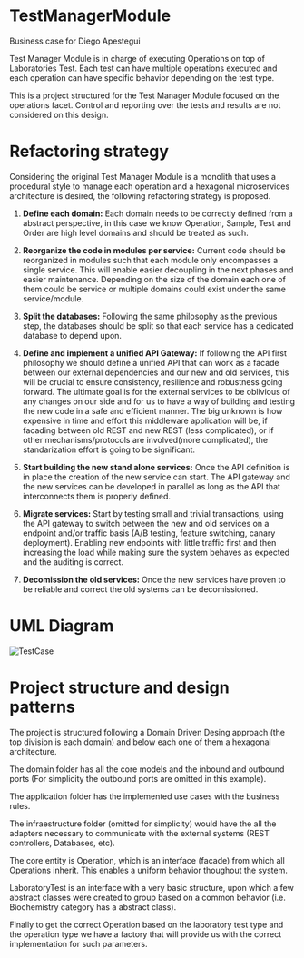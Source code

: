 # TestManagerModule

Business case for Diego Apestegui 

Test Manager Module is in charge of executing Operations on top of Laboratories Test. Each test can have multiple operations executed and each operation can have specific behavior depending on the test type.

This is a project structured for the Test Manager Module focused on the operations facet. Control  and reporting over the tests and results are not considered on this design. 


# Refactoring strategy

Considering the original Test Manager Module is a monolith that uses a procedural style to manage each operation and a hexagonal microservices architecture is desired, the following refactoring strategy is proposed. 

1. **Define each domain:** Each domain needs to be correctly defined from a abstract perspective, in this case we know Operation, Sample, Test and Order are high level domains and should be treated as such.

2. **Reorganize the code in modules per service:** Current code should be reorganized in modules such that each module only encompasses a single service. This will enable easier decoupling in the next phases and easier maintenance.
Depending on the size of the domain each one of them could be service or multiple domains could exist under the same service/module. 

3. **Split the databases:** Following the same philosophy as the previous step, the databases should be split so that each service has a dedicated database to depend upon.

4. **Define and implement a unified API Gateway:** If following the API first philosophy we should define a unified API that can work as a facade between our external dependencies and our new and old services, this will be crucial to ensure
consistency, resilience and robustness going forward. The ultimate goal is for the external services to be oblivious of any changes on our side and for us to have a way of building and testing the new code in a safe and efficient manner. 
The big unknown is how expensive in time and effort this middleware application will be, if facading between old REST and new REST (less complicated), or if other mechanisms/protocols are involved(more complicated), the standarization effort is going to be significant.

5. **Start building the new stand alone services:** Once the API definition is in place the creation of the new service can start. The API gateway and the new services can be developed in parallel as long as the API that interconnects them is properly defined.

6. **Migrate services:** Start by testing small and trivial transactions, using the API gateway to switch between the new and old services on a endpoint and/or traffic basis (A/B testing, feature switching, canary deployment). 
Enabling new endpoints with little traffic first and then increasing the load while making sure the system behaves as expected and the auditing is correct. 

7. **Decomission the old services:** Once the new services have proven to be reliable and correct the old systems can be decomissioned. 


# UML Diagram

![TestCase](https://user-images.githubusercontent.com/32935258/157763161-cece6381-b401-4d4f-92bf-df3116dca058.png)

# Project structure and design patterns

The project is structured following a Domain Driven Desing approach (the top division is each domain) and below each one of them a hexagonal architecture. 

The domain folder has all the core models and the inbound and outbound ports (For simplicity the outbound ports are omitted in this example).

The application folder has the implemented use cases with the business rules.

The infraestructure folder (omitted for simplicity) would have the all the adapters necessary to communicate with the external systems (REST controllers, Databases, etc). 


The core entity is Operation, which is an interface (facade) from which all Operations inherit. This enables a uniform behavior thoughout the system.

LaboratoryTest is an interface with a very basic structure, upon which a few abstract classes were created to group based on a common behavior (i.e. Biochemistry category has a abstract class). 

Finally to get the correct Operation based on the laboratory test type and the operation type we have a factory that will provide us with the correct implementation for such parameters.
